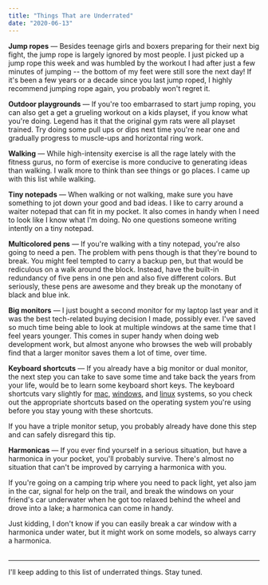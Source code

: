 ```yaml
---
title: "Things That are Underrated"
date: "2020-06-13"
---
```


**Jump ropes** — Besides teenage girls and boxers preparing for their next big fight, the jump rope is largely ignored by most people. I just picked up a jump rope this week and was humbled by the workout I had after just a few minutes of jumping -- the bottom of my feet were still sore the next day! If it's been a few years or a decade since you last jump roped, I highly recommend jumping rope again, you probably won't regret it.

**Outdoor playgrounds** — If you're too embarrased to start jump roping, you can also get a get a grueling workout on a kids playset, if you know what you're doing. Legend has it that the original gym rats were all playset trained. Try doing some pull ups or dips next time you're near one and gradually progress to muscle-ups and horizontal ring work. 

**Walking** — While high-intensity exercise is all the rage lately with the fitness gurus, no form of exercise is more conducive to generating ideas than walking. I walk more to think than see things or go places. I came up with this list while walking.

**Tiny notepads** — When walking or not walking, make sure you have something to jot down your good and bad ideas. I like to carry around a waiter notepad that can fit in my pocket. It also comes in handy when I need to look like I know what I'm doing. No one questions someone writing intently on a tiny notepad. 

**Multicolored pens** — If you're walking with a tiny notepad, you're also going to need a pen. The problem with pens though is that they're bound to break. You might feel tempted to carry a backup pen, but that would be rediculous on a walk around the block. Instead, have the built-in redundancy of five pens in one pen and also five different colors. But seriously, these pens are awesome and they break up the monotany of black and blue ink. 

**Big monitors** — I just bought a second monitor for my laptop last year and it was the best tech-related buying decision I made, possibly ever. I've saved so much time being able to look at multiple windows at the same time that I feel years younger. This comes in super handy when doing web development work, but almost anyone who browses the web will probably find that a larger monitor saves them a lot of time, over time. 

**Keyboard shortcuts** — If you already have a big monitor or dual monitor, the next step you can take to save some time and take back the years from your life, would be to learn some keyboard short keys. The keyboard shortcuts vary slightly for [mac](https://support.apple.com/en-us/HT201236), [windows](https://support.microsoft.com/en-us/help/12445/windows-keyboard-shortcuts), and [linux](https://linuxhint.com/100_keyboard_shortcuts_linux/) systems, so you check out the appropriate shortcuts based on the operating system you're using before you stay young with these shortcuts.

If you have a triple monitor setup, you probably already have done this step and can safely disregard this tip.

**Harmonicas** — If you ever find yourself in a serious situation, but have a harmonica in your pocket, you'll probably survive. There's almost no situation that can't be improved by carrying a harmonica with you. 

If you're going on a camping trip where you need to pack light, yet also jam in the car, signal for help on the trail, and break the windows on your friend's car underwater when he got too relaxed behind the wheel and drove into a lake; a harmonica can come in handy.

Just kidding, I don't know if you can easily break a car window with a harmonica under water, but it might work on some models, so always carry a harmonica.   <br />
<br />

----------------------------------------------------------

I'll keep adding to this list of underrated things. Stay tuned.
